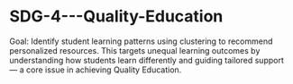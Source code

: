 # SDG-4---Quality-Education
Goal: Identify student learning patterns using clustering to recommend personalized resources.  This targets unequal learning outcomes by understanding how students learn differently and guiding tailored support — a core issue in achieving Quality Education.
